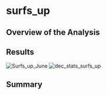# surfs_up
## Overview of the Analysis

## Results
![Surfs_up_June](https://user-images.githubusercontent.com/45715246/213934838-0d2344b8-2702-45e0-ae03-3d6f183b0099.png)
![dec_stats_surfs_up](https://user-images.githubusercontent.com/45715246/213934851-52c9f3b9-54a7-408d-b344-07efa84666df.png)

## Summary
